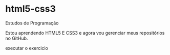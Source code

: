 # html5-css3
Estudos de Programação

Estou aprendendo HTML5 E CSS3 e agora vou gerenciar
meus repositórios no GitHub. 

<a herf="https://devcesar1097.github.io/html5-css3/exercicios/index-video-hospedagem.html" target="_blank">
executar o exercicio</a>